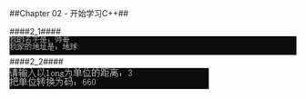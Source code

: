 ##Chapter 02 - 开始学习C++##

####2_1####\
![](https://github.com/xwr96/Cpp-Primer-Plus/blob/master/ch02/results/1.png)\
####2_2####\
![](https://github.com/xwr96/Cpp-Primer-Plus/blob/master/ch02/results/2.png)
